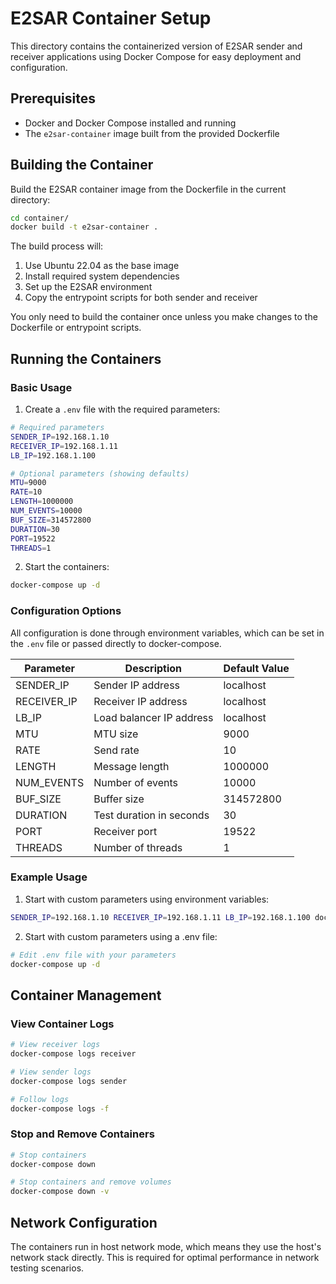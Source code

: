 # E2SAR Container Setup

This directory contains the containerized version of E2SAR sender and receiver applications using Docker Compose for easy deployment and configuration.

## Prerequisites

- Docker and Docker Compose installed and running
- The `e2sar-container` image built from the provided Dockerfile

## Building the Container

Build the E2SAR container image from the Dockerfile in the current directory:

```bash
cd container/
docker build -t e2sar-container .
```

The build process will:
1. Use Ubuntu 22.04 as the base image
2. Install required system dependencies
3. Set up the E2SAR environment
4. Copy the entrypoint scripts for both sender and receiver

You only need to build the container once unless you make changes to the Dockerfile or entrypoint scripts.

## Running the Containers

### Basic Usage

1. Create a `.env` file with the required parameters:
```bash
# Required parameters
SENDER_IP=192.168.1.10
RECEIVER_IP=192.168.1.11
LB_IP=192.168.1.100

# Optional parameters (showing defaults)
MTU=9000
RATE=10
LENGTH=1000000
NUM_EVENTS=10000
BUF_SIZE=314572800
DURATION=30
PORT=19522
THREADS=1
```

2. Start the containers:
```bash
docker-compose up -d
```

### Configuration Options

All configuration is done through environment variables, which can be set in the `.env` file or passed directly to docker-compose.

| Parameter | Description | Default Value |
|-----------|-------------|---------------|
| SENDER_IP | Sender IP address | localhost |
| RECEIVER_IP | Receiver IP address | localhost |
| LB_IP | Load balancer IP address | localhost |
| MTU | MTU size | 9000 |
| RATE | Send rate | 10 |
| LENGTH | Message length | 1000000 |
| NUM_EVENTS | Number of events | 10000 |
| BUF_SIZE | Buffer size | 314572800 |
| DURATION | Test duration in seconds | 30 |
| PORT | Receiver port | 19522 |
| THREADS | Number of threads | 1 |

### Example Usage

1. Start with custom parameters using environment variables:
```bash
SENDER_IP=192.168.1.10 RECEIVER_IP=192.168.1.11 LB_IP=192.168.1.100 docker-compose up -d
```

2. Start with custom parameters using a .env file:
```bash
# Edit .env file with your parameters
docker-compose up -d
```

## Container Management

### View Container Logs
```bash
# View receiver logs
docker-compose logs receiver

# View sender logs
docker-compose logs sender

# Follow logs
docker-compose logs -f
```

### Stop and Remove Containers
```bash
# Stop containers
docker-compose down

# Stop containers and remove volumes
docker-compose down -v
```

## Network Configuration

The containers run in host network mode, which means they use the host's network stack directly. This is required for optimal performance in network testing scenarios.